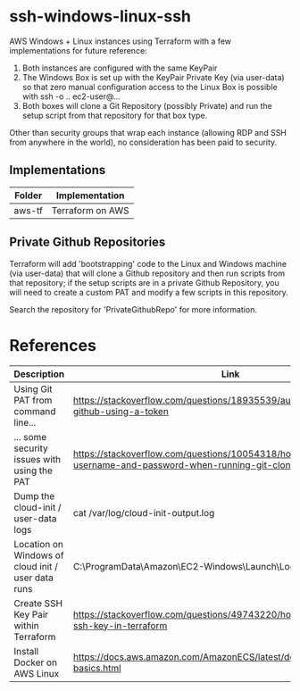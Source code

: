 # ssh-windows-linux-ssh
AWS Windows + Linux instances using Terraform with a few implementations for future reference:

1. Both instances are configured with the same KeyPair
2. The Windows Box is set up with the KeyPair Private Key (via user-data) so that zero manual configuration access to the Linux Box is possible with ssh -o .. ec2-user@...
3. Both boxes will clone a Git Repository (possibly Private) and run the setup script from that repository for that box type. 

Other than security groups that wrap each instance (allowing RDP and SSH from anywhere in the world), no consideration has been paid to security. 

## Implementations
| Folder | Implementation   |
| ------ | ---------------- |
| aws-tf | Terraform on AWS |

## Private Github Repositories
Terraform will add 'bootstrapping' code to the Linux and Windows machine (via user-data) that will clone a Github repository and then run scripts from that repository; if the setup scripts are in a private Github Repository, you will need to create a custom PAT and modify a few scripts in this repository. 

Search the repository for 'PrivateGithubRepo' for more information. 

# References
| Description | Link |
| ------------------------------------------- | ----------- |
| Using Git PAT from command line...          | https://stackoverflow.com/questions/18935539/authenticate-with-github-using-a-token |
| ... some security issues with using the PAT | https://stackoverflow.com/questions/10054318/how-do-i-provide-a-username-and-password-when-running-git-clone-gitremote-git |
| Dump the cloud-init / user-data logs        | cat /var/log/cloud-init-output.log |
| Location on Windows of cloud init / user data runs | C:\ProgramData\Amazon\EC2-Windows\Launch\Log | 
| Create SSH Key Pair within Terraform        | https://stackoverflow.com/questions/49743220/how-do-i-create-an-ssh-key-in-terraform |
| Install Docker on AWS Linux                 | https://docs.aws.amazon.com/AmazonECS/latest/developerguide/docker-basics.html | 
